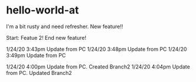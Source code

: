 # hello-world-at
I'm a bit rusty and need refresher. New feature!!

Start: Featue 2!
End new feature!


1/24/20 3:43pm Update from PC
1/24/20 3:48pm Update from PC
1/24/20 3:49pm Update from PC




1/24/20 4:00pm Update from PC. Created Branch2
1/24/20 4:04pm Update from PC. Updated Branch2

